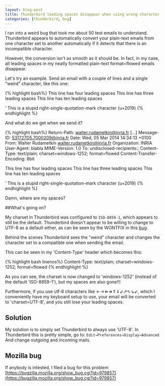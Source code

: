 ```yaml
---
layout: blog-post
title: Thunderbird leading spaces disappear when using wrong character set
categories: [thunderbird, bug]
---
```


I ran into a weird bug that took me about 50 test emails to understand. Thunderbird appears to automatically convert your plain-text emails from one character set to another automatically if it detects that there is an incompatible character.

However, the conversion isn't as smooth as it should be. In fact, in my case, all leading spaces in my neatly formatted plain-text format=flowed emails disappear.

<!--more-->

Let's try an example. Send an email with a couple of lines and a single "weird" character, like this one:

{% highlight bash%}
    This line has four leading spaces
   This line has three leading spaces
          This line has ten leading spaces

’ This is a stupid right-single-quotation-mark character (u+2019)
{% endhighlight %}

And what do we get when we send it?

{% highlight bash%}
Return-Path: walter.rudametkin@inria.fr
[...]
Message-ID: <531727D5.7000209@inria.fr>
Date: Wed, 05 Mar 2014 14:34:13 +0100
From: Walter Rudametkin <walter.rudametkin@inria.fr>
Organization: INRIA
User-Agent: blabla
MIME-Version: 1.0
To: undisclosed-recipients:;
Content-Type: text/plain; charset=windows-1252; format=flowed
Content-Transfer-Encoding: 8bit

This line has four leading spaces
This line has three leading spaces
This line has ten leading spaces

’ This is a stupid right-single-quotation-mark character (u+2019)
{% endhighlight %}

Damn, where are my spaces?

##What's going on?

My charset in Thunderbird was configured to `ISO-8859-1`, which appears to still be the default. Thunderbird doesn't appear to be willing to change to UTF-8 as a default either, as can be seen by the WONTFIX in this [bug](https://bugzilla.mozilla.org/show_bug.cgi?id=224391).

Behind the scenes Thunderbird sees the "weird" character and changes the character set to a compatible one when sending the email. 

This can be seen in my 'Content-Type' header which becomes this:

{% highlight bash linenos%}
Content-Type: text/plain; charset=windows-1252; format=flowed
{% endhighlight %}

As you can see, the charset is now changed to 'windows-1252' (instead of the default 'ISO-8859-1'), but my spaces are also gone!!!

Furthermore, if you use utf-8 characters like ←→⇐⇒⇑⇓⇙⇗⇖⇘⇙, which I conveniently have my keyboard setup to use, your email will be converted to 'charset=UTF-8', and you still lose your leading spaces.

## Solution

My solution is to simply set Thunderbird to always use 'UTF-8'. In Thunderbird this is pretty simple, go to:
`Edit→Preferences→Display→Advanced` And change outgoing and incoming mails.

## Mozilla bug

If anybody is intested, I filed a bug for this problem [https://bugzilla.mozilla.org/show_bug.cgi?id=979857](https://bugzilla.mozilla.org/show_bug.cgi?id=979857)
